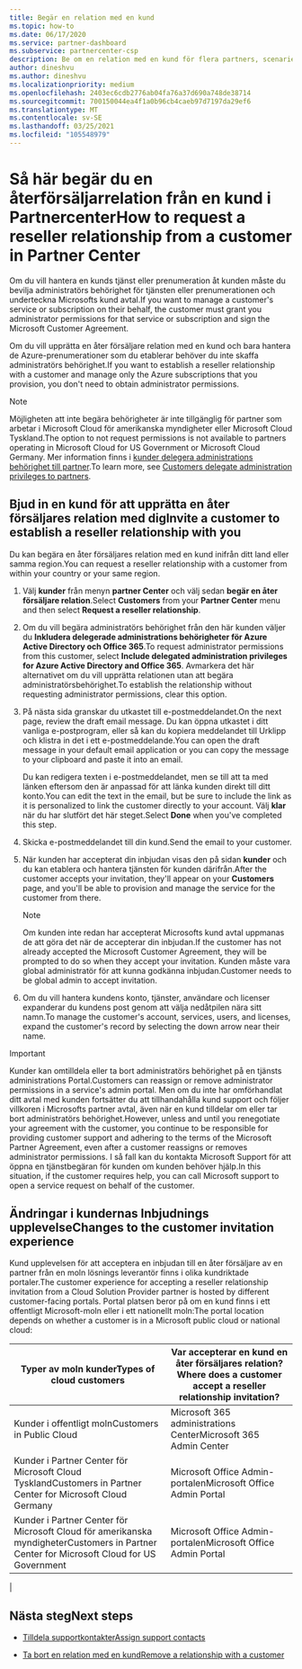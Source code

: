 ```yaml
---
title: Begär en relation med en kund
ms.topic: how-to
ms.date: 06/17/2020
ms.service: partner-dashboard
ms.subservice: partnercenter-csp
description: Be om en relation med en kund för flera partners, scenarier med flera kanaler eller om dina delegerade administratörs behörigheter för en kund behöver återställas.
author: dineshvu
ms.author: dineshvu
ms.localizationpriority: medium
ms.openlocfilehash: 2403ec6cdb2776ab04fa76a37d690a748de38714
ms.sourcegitcommit: 700150044ea4f1a0b96cb4caeb97d7197da29ef6
ms.translationtype: MT
ms.contentlocale: sv-SE
ms.lasthandoff: 03/25/2021
ms.locfileid: "105548979"
---
```

# <a name="how-to-request-a-reseller-relationship-from-a-customer-in-partner-center"></a><span data-ttu-id="01027-103">Så här begär du en återförsäljarrelation från en kund i Partnercenter</span><span class="sxs-lookup"><span data-stu-id="01027-103">How to request a reseller relationship from a customer in Partner Center</span></span>

<span data-ttu-id="01027-104">Om du vill hantera en kunds tjänst eller prenumeration åt kunden måste du bevilja administratörs behörighet för tjänsten eller prenumerationen och underteckna Microsofts kund avtal.</span><span class="sxs-lookup"><span data-stu-id="01027-104">If you want to manage a customer's service or subscription on their behalf, the customer must grant you administrator permissions for that service or subscription and sign the Microsoft Customer Agreement.</span></span>

<span data-ttu-id="01027-105">Om du vill upprätta en åter försäljare relation med en kund och bara hantera de Azure-prenumerationer som du etablerar behöver du inte skaffa administratörs behörighet.</span><span class="sxs-lookup"><span data-stu-id="01027-105">If you want to establish a reseller relationship with a customer and manage only the Azure subscriptions that you provision, you don't need to obtain administrator permissions.</span></span>

>[!NOTE] 
><span data-ttu-id="01027-106">Möjligheten att inte begära behörigheter är inte tillgänglig för partner som arbetar i Microsoft Cloud för amerikanska myndigheter eller Microsoft Cloud Tyskland.</span><span class="sxs-lookup"><span data-stu-id="01027-106">The option to not request permissions is not available to partners operating in Microsoft Cloud for US Government or Microsoft Cloud Germany.</span></span> <span data-ttu-id="01027-107">Mer information finns i [kunder delegera administrations behörighet till partner](customers-revoke-admin-privileges.md).</span><span class="sxs-lookup"><span data-stu-id="01027-107">To learn more, see [Customers delegate administration privileges to partners](customers-revoke-admin-privileges.md).</span></span>

## <a name="invite-a-customer-to-establish-a-reseller-relationship-with-you"></a><span data-ttu-id="01027-108">Bjud in en kund för att upprätta en åter försäljares relation med dig</span><span class="sxs-lookup"><span data-stu-id="01027-108">Invite a customer to establish a reseller relationship with you</span></span>

<span data-ttu-id="01027-109">Du kan begära en åter försäljares relation med en kund inifrån ditt land eller samma region.</span><span class="sxs-lookup"><span data-stu-id="01027-109">You can request a reseller relationship with a customer from within your country or your same region.</span></span>

1. <span data-ttu-id="01027-110">Välj **kunder** från menyn **partner Center** och välj sedan **begär en åter försäljare relation**.</span><span class="sxs-lookup"><span data-stu-id="01027-110">Select **Customers** from your **Partner Center** menu and then select **Request a reseller relationship**.</span></span>

2. <span data-ttu-id="01027-111">Om du vill begära administratörs behörighet från den här kunden väljer du **Inkludera delegerade administrations behörigheter för Azure Active Directory och Office 365**.</span><span class="sxs-lookup"><span data-stu-id="01027-111">To request administrator permissions from this customer, select **Include delegated administration privileges for Azure Active Directory and Office 365**.</span></span> <span data-ttu-id="01027-112">Avmarkera det här alternativet om du vill upprätta relationen utan att begära administratörsbehörighet.</span><span class="sxs-lookup"><span data-stu-id="01027-112">To establish the relationship without requesting administrator permissions, clear this option.</span></span>

3. <span data-ttu-id="01027-113">På nästa sida granskar du utkastet till e-postmeddelandet.</span><span class="sxs-lookup"><span data-stu-id="01027-113">On the next page, review the draft email message.</span></span> <span data-ttu-id="01027-114">Du kan öppna utkastet i ditt vanliga e-postprogram, eller så kan du kopiera meddelandet till Urklipp och klistra in det i ett e-postmeddelande.</span><span class="sxs-lookup"><span data-stu-id="01027-114">You can open the draft message in your default email application or you can copy the message to your clipboard and paste it into an email.</span></span>

   <span data-ttu-id="01027-115">Du kan redigera texten i e-postmeddelandet, men se till att ta med länken eftersom den är anpassad för att länka kunden direkt till ditt konto.</span><span class="sxs-lookup"><span data-stu-id="01027-115">You can edit the text in the email, but be sure to include the link as it is personalized to link the customer directly to your account.</span></span> <span data-ttu-id="01027-116">Välj **klar** när du har slutfört det här steget.</span><span class="sxs-lookup"><span data-stu-id="01027-116">Select **Done** when you've completed this step.</span></span>

4. <span data-ttu-id="01027-117">Skicka e-postmeddelandet till din kund.</span><span class="sxs-lookup"><span data-stu-id="01027-117">Send the email to your customer.</span></span>

5. <span data-ttu-id="01027-118">När kunden har accepterat din inbjudan visas den på sidan **kunder** och du kan etablera och hantera tjänsten för kunden därifrån.</span><span class="sxs-lookup"><span data-stu-id="01027-118">After the customer accepts your invitation, they'll appear on your **Customers** page, and you'll be able to provision and manage the service for the customer from there.</span></span>

   > [!NOTE]
   > <span data-ttu-id="01027-119">Om kunden inte redan har accepterat Microsofts kund avtal uppmanas de att göra det när de accepterar din inbjudan.</span><span class="sxs-lookup"><span data-stu-id="01027-119">If the customer has not already accepted the Microsoft Customer Agreement, they will be prompted to do so when they accept your invitation.</span></span> <span data-ttu-id="01027-120">Kunden måste vara global administratör för att kunna godkänna inbjudan.</span><span class="sxs-lookup"><span data-stu-id="01027-120">Customer needs to be global admin to accept invitation.</span></span>

6. <span data-ttu-id="01027-121">Om du vill hantera kundens konto, tjänster, användare och licenser expanderar du kundens post genom att välja nedåtpilen nära sitt namn.</span><span class="sxs-lookup"><span data-stu-id="01027-121">To manage the customer's account, services, users, and licenses, expand the customer's record by selecting the down arrow near their name.</span></span>

> [!IMPORTANT]  
> <span data-ttu-id="01027-122">Kunder kan omtilldela eller ta bort administratörs behörighet på en tjänsts administrations Portal.</span><span class="sxs-lookup"><span data-stu-id="01027-122">Customers can reassign or remove administrator permissions in a service's admin portal.</span></span> <span data-ttu-id="01027-123">Men om du inte har omförhandlat ditt avtal med kunden fortsätter du att tillhandahålla kund support och följer villkoren i Microsofts partner avtal, även när en kund tilldelar om eller tar bort administratörs behörighet.</span><span class="sxs-lookup"><span data-stu-id="01027-123">However, unless and until you renegotiate your agreement with the customer, you continue to be responsible for providing customer support and adhering to the terms of the Microsoft Partner Agreement, even after a customer reassigns or removes administrator permissions.</span></span> <span data-ttu-id="01027-124">I så fall kan du kontakta Microsoft Support för att öppna en tjänstbegäran för kunden om kunden behöver hjälp.</span><span class="sxs-lookup"><span data-stu-id="01027-124">In this situation, if the customer requires help, you can call Microsoft support to open a service request on behalf of the customer.</span></span>

## <a name="changes-to-the-customer-invitation-experience"></a><span data-ttu-id="01027-125">Ändringar i kundernas Inbjudnings upplevelse</span><span class="sxs-lookup"><span data-stu-id="01027-125">Changes to the customer invitation experience</span></span>

<span data-ttu-id="01027-126">Kund upplevelsen för att acceptera en inbjudan till en åter försäljare av en partner från en moln lösnings leverantör finns i olika kundriktade portaler.</span><span class="sxs-lookup"><span data-stu-id="01027-126">The customer experience for accepting a reseller relationship invitation from a Cloud Solution Provider partner is hosted by different customer-facing portals.</span></span> <span data-ttu-id="01027-127">Portal platsen beror på om en kund finns i ett offentligt Microsoft-moln eller i ett nationellt moln:</span><span class="sxs-lookup"><span data-stu-id="01027-127">The portal location depends on whether a customer is in a Microsoft public cloud or national cloud:</span></span>

|<span data-ttu-id="01027-128">Typer av moln kunder</span><span class="sxs-lookup"><span data-stu-id="01027-128">Types of cloud customers</span></span>  | <span data-ttu-id="01027-129">Var accepterar en kund en åter försäljares relation?</span><span class="sxs-lookup"><span data-stu-id="01027-129">Where does a customer accept a reseller relationship invitation?</span></span> |
|---------|---------
| <span data-ttu-id="01027-130">Kunder i offentligt moln</span><span class="sxs-lookup"><span data-stu-id="01027-130">Customers in Public Cloud</span></span> | <span data-ttu-id="01027-131">Microsoft 365 administrations Center</span><span class="sxs-lookup"><span data-stu-id="01027-131">Microsoft 365 Admin Center</span></span> |
| <span data-ttu-id="01027-132">Kunder i Partner Center för Microsoft Cloud Tyskland</span><span class="sxs-lookup"><span data-stu-id="01027-132">Customers in Partner Center for Microsoft Cloud Germany</span></span> | <span data-ttu-id="01027-133">Microsoft Office Admin-portalen</span><span class="sxs-lookup"><span data-stu-id="01027-133">Microsoft Office Admin Portal</span></span> |
| <span data-ttu-id="01027-134">Kunder i Partner Center för Microsoft Cloud för amerikanska myndigheter</span><span class="sxs-lookup"><span data-stu-id="01027-134">Customers in Partner Center for Microsoft Cloud for US Government</span></span> | <span data-ttu-id="01027-135">Microsoft Office Admin-portalen</span><span class="sxs-lookup"><span data-stu-id="01027-135">Microsoft Office Admin Portal</span></span> |
|

## <a name="next-steps"></a><span data-ttu-id="01027-136">Nästa steg</span><span class="sxs-lookup"><span data-stu-id="01027-136">Next steps</span></span>

- [<span data-ttu-id="01027-137">Tilldela supportkontakter</span><span class="sxs-lookup"><span data-stu-id="01027-137">Assign support contacts</span></span>](assign-support-contacts.md)

- [<span data-ttu-id="01027-138">Ta bort en relation med en kund</span><span class="sxs-lookup"><span data-stu-id="01027-138">Remove a relationship with a customer</span></span>](remove-a-relationship.md)
